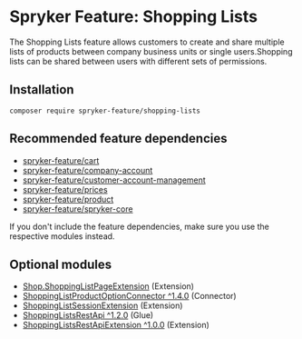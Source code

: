 # Spryker Feature: Shopping Lists

The Shopping Lists feature allows customers to create and share multiple lists of products between company business units or single users.Shopping lists can be shared between users with different sets of permissions.

## Installation

```
composer require spryker-feature/shopping-lists
```

## Recommended feature dependencies
- [spryker-feature/cart](https://github.com/spryker-feature/cart)
- [spryker-feature/company-account](https://github.com/spryker-feature/company-account)
- [spryker-feature/customer-account-management](https://github.com/spryker-feature/customer-account-management)
- [spryker-feature/prices](https://github.com/spryker-feature/prices)
- [spryker-feature/product](https://github.com/spryker-feature/product)
- [spryker-feature/spryker-core](https://github.com/spryker-feature/spryker-core)

If you don't include the feature dependencies, make sure you use the respective modules instead.

## Optional modules
- [Shop.ShoppingListPageExtension](https://github.com/spryker-shop/shopping-list-page-extension) (Extension)
- [ShoppingListProductOptionConnector ^1.4.0](https://github.com/spryker/shopping-list-product-option-connector) (Connector)
- [ShoppingListSessionExtension](https://github.com/spryker/shopping-list-session-extension) (Extension)
- [ShoppingListsRestApi ^1.2.0](https://github.com/spryker/shopping-lists-rest-api) (Glue)
- [ShoppingListsRestApiExtension ^1.0.0](https://github.com/spryker/shopping-lists-rest-api-extension) (Extension)
